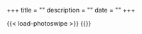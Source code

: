 +++
title = ""
description = ""
date = ""
+++

{{< load-photoswipe >}}
{{<gallery dir="/img/events/" caption-position="none" />}}

